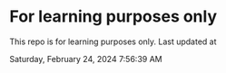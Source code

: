 # For learning purposes only
This repo is for learning purposes only.
Last updated at

Saturday, February 24, 2024 7:56:39 AM

